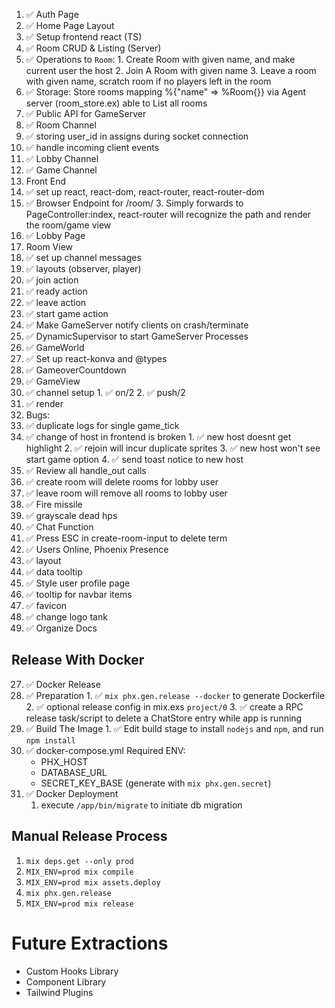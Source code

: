 1. ✅ Auth Page
2. ✅ Home Page Layout
3. ✅ Setup frontend react (TS)
4. ✅ Room CRUD & Listing (Server)
  1. ✅ Operations to `Room`:
    1. Create Room with given name, and make current user the host
    2. Join A Room with given name 
    3. Leave a room with given name, scratch room if no players left in the room
  2. ✅ Storage: 
      Store rooms mapping %{"name" => %Room{}} via Agent server (room_store.ex)
      able to List all rooms 
5. ✅ Public API for GameServer
6. ✅ Room Channel
  1. ✅ storing user_id in assigns during socket connection
  2. ✅ handle incoming client events 
7. ✅ Lobby Channel
8. ✅ Game Channel
9. Front End
  3. ✅ set up react, react-dom, react-router, react-router-dom
  5. ✅ Browser Endpoint for /room/<name>
    3.  Simply forwards to PageController:index, react-router will recognize the path and render the room/game view
10. ✅ Lobby Page
11. Room View
  6.  ✅ set up channel messages
  7.  ✅ layouts (observer, player)
  8.  ✅ join action
  9.  ✅ ready action
  10. ✅ leave action
  11. ✅ start game action
12. ✅ Make GameServer notify clients on crash/terminate
13. ✅ DynamicSupervisor to start GameServer Processes
14. ✅ GameWorld
  12. ✅ Set up react-konva and @types
  13. ✅ GameoverCountdown
  14. ✅ GameView
  15. ✅ channel setup 
    1. ✅ on/2 
    2. ✅ push/2
  16. ✅ render
15. Bugs: 
  1. ✅ duplicate logs for single game_tick 
  2. ✅ change of host in frontend is broken
    1. ✅ new host doesnt get highlight 
    2. ✅ rejoin will incur duplicate sprites
    3. ✅ new host won't see start game option 
    4. ✅ send toast notice to new host 
  3. ✅ Review all handle_out calls
  4. ✅ create room will delete rooms for lobby user
  5. ✅ leave room will remove all rooms to lobby user
16. ✅ Fire missile 
17. ✅ grayscale dead hps 
18. ✅ Chat Function
19. ✅ Press ESC in create-room-input to delete term
21. ✅ Users Online, Phoenix Presence
  1.  ✅ layout
  2.  ✅ data tooltip
22. ✅ Style user profile page 
23. ✅ tooltip for navbar items
24. ✅ favicon
25. ✅ change logo tank
26. ✅ Organize Docs

## Release With Docker

27. ✅ Docker Release
  1. ✅ Preparation
    1. ✅ `mix phx.gen.release --docker` to generate Dockerfile
    2. ✅ optional release config in mix.exs `project/0`
    3. ✅ create a RPC release task/script to delete a ChatStore entry while app is running
  2. ✅ Build The Image
    1. ✅ Edit build stage to install `nodejs` and `npm`, and run `npm install`
  3. ✅ docker-compose.yml
    Required ENV:
      -  PHX_HOST
      -  DATABASE_URL
      -  SECRET_KEY_BASE (generate with `mix phx.gen.secret`)
29. ✅ Docker Deployment
    1. execute `/app/bin/migrate` to initiate db migration

## Manual Release Process

1.  `mix deps.get --only prod`
2.  `MIX_ENV=prod mix compile`
3.  `MIX_ENV=prod mix assets.deploy`
4.  `mix phx.gen.release`
5.  `MIX_ENV=prod mix release`


# Future Extractions

- Custom Hooks Library
- Component Library
- Tailwind Plugins

